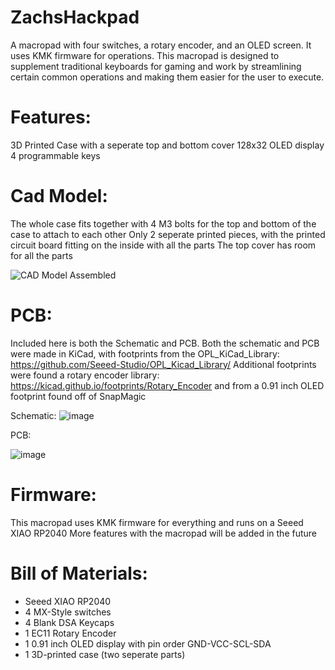 # ZachsHackpad
A macropad with four switches, a rotary encoder, and an OLED screen. It uses KMK firmware for operations. This macropad is designed to supplement traditional keyboards for gaming and work by streamlining certain common operations and making them easier for the user to execute.

# Features:
3D Printed Case with a seperate top and bottom cover
128x32 OLED display
4 programmable keys

# Cad Model:
The whole case fits together with 4 M3 bolts for the top and bottom of the case to attach to each other
Only 2 seperate printed pieces, with the printed circuit board fitting on the inside with all the parts
The top cover has room for all the parts

![CAD Model Assembled](https://github.com/user-attachments/assets/e31a8d1e-c24f-4dbd-9644-d731c5f63887)

# PCB:

Included here is both the Schematic and PCB. Both the schematic and PCB were made in KiCad, with footprints from the OPL_KiCad_Library: https://github.com/Seeed-Studio/OPL_Kicad_Library/
Additional footprints were found a rotary encoder library: https://kicad.github.io/footprints/Rotary_Encoder and from a 0.91 inch OLED footprint found off of SnapMagic

Schematic: ![image](https://github.com/user-attachments/assets/a33b6a65-bc25-4e59-98e3-6e3a21ea9744)


PCB:


![image](https://github.com/user-attachments/assets/e162c9bf-95e0-4aa5-b03b-180b625809d4)

# Firmware:
This macropad uses KMK firmware for everything and runs on a Seeed XIAO RP2040
More features with the macropad will be added in the future

# Bill of Materials:

* Seeed XIAO RP2040
* 4 MX-Style switches
* 4 Blank DSA Keycaps
* 1 EC11 Rotary Encoder
* 1 0.91 inch OLED display with pin order GND-VCC-SCL-SDA
* 1 3D-printed case (two seperate parts)



